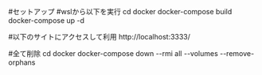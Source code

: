 
#セットアップ
#wslから以下を実行
cd docker
docker-compose build
docker-compose up -d

#以下のサイトにアクセスして利用
http://localhost:3333/

#全て削除
cd docker
docker-compose down --rmi all --volumes --remove-orphans
